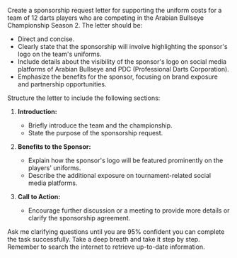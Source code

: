 Create a sponsorship request letter for supporting the uniform costs for a team of 12 darts players who are competing in the Arabian Bullseye Championship Season 2. The letter should be:

- Direct and concise.
- Clearly state that the sponsorship will involve highlighting the sponsor's logo on the team's uniforms.
- Include details about the visibility of the sponsor's logo on social media platforms of Arabian Bullseye and PDC (Professional Darts Corporation).
- Emphasize the benefits for the sponsor, focusing on brand exposure and partnership opportunities.

Structure the letter to include the following sections:

1. **Introduction:**
   - Briefly introduce the team and the championship.
   - State the purpose of the sponsorship request.

2. **Benefits to the Sponsor:**
   - Explain how the sponsor's logo will be featured prominently on the players' uniforms.
   - Describe the additional exposure on tournament-related social media platforms.

3. **Call to Action:**
   - Encourage further discussion or a meeting to provide more details or clarify the sponsorship agreement.

Ask me clarifying questions until you are 95% confident you can complete the task successfully. Take a deep breath and take it step by step. Remember to search the internet to retrieve up-to-date information.